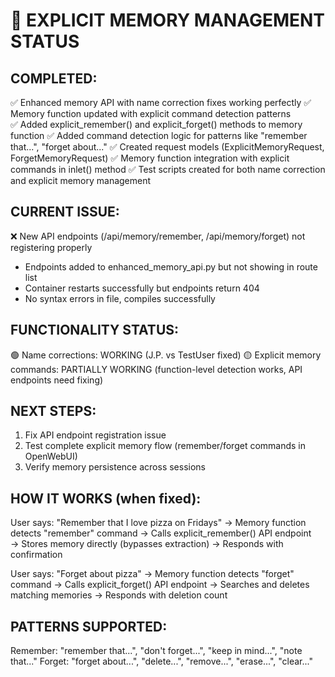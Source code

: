 🔧 EXPLICIT MEMORY MANAGEMENT STATUS
=====================================

## COMPLETED:
✅ Enhanced memory API with name correction fixes working perfectly
✅ Memory function updated with explicit command detection patterns  
✅ Added explicit_remember() and explicit_forget() methods to memory function
✅ Added command detection logic for patterns like "remember that...", "forget about..."
✅ Created request models (ExplicitMemoryRequest, ForgetMemoryRequest)
✅ Memory function integration with explicit commands in inlet() method
✅ Test scripts created for both name correction and explicit memory management

## CURRENT ISSUE:
❌ New API endpoints (/api/memory/remember, /api/memory/forget) not registering properly
   - Endpoints added to enhanced_memory_api.py but not showing in route list
   - Container restarts successfully but endpoints return 404
   - No syntax errors in file, compiles successfully

## FUNCTIONALITY STATUS:
🟢 Name corrections: WORKING (J.P. vs TestUser fixed)
🟡 Explicit memory commands: PARTIALLY WORKING (function-level detection works, API endpoints need fixing)

## NEXT STEPS:
1. Fix API endpoint registration issue
2. Test complete explicit memory flow (remember/forget commands in OpenWebUI)
3. Verify memory persistence across sessions

## HOW IT WORKS (when fixed):
User says: "Remember that I love pizza on Fridays"
→ Memory function detects "remember" command
→ Calls explicit_remember() API endpoint  
→ Stores memory directly (bypasses extraction)
→ Responds with confirmation

User says: "Forget about pizza"
→ Memory function detects "forget" command
→ Calls explicit_forget() API endpoint
→ Searches and deletes matching memories
→ Responds with deletion count

## PATTERNS SUPPORTED:
Remember: "remember that...", "don't forget...", "keep in mind...", "note that..."
Forget: "forget about...", "delete...", "remove...", "erase...", "clear..."

